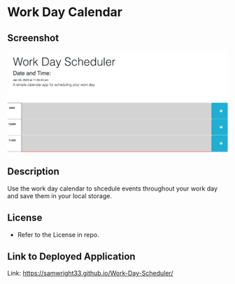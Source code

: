 # Work Day Calendar
## Screenshot
![Screenshot of the page](./Develop/Readmesc.png)

## Description
Use the work day calendar to shcedule events throughout your work day and save them in your local storage.

## License 
* Refer to the License in repo.

## Link to Deployed Application
Link: https://samwright33.github.io/Work-Day-Scheduler/
